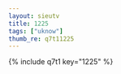 ```yaml
--- 
layout: sieutv
title: 1225
tags: ["uknow"]
thumb_re: q7t11225
---
```

{% include q7t1 key="1225" %} 
